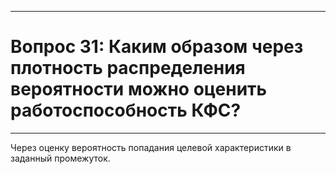 ___
# Вопрос 31: Каким образом через плотность распределения вероятности можно оценить работоспособность КФС?
___

Через оценку вероятность попадания целевой характеристики в заданный промежуток.